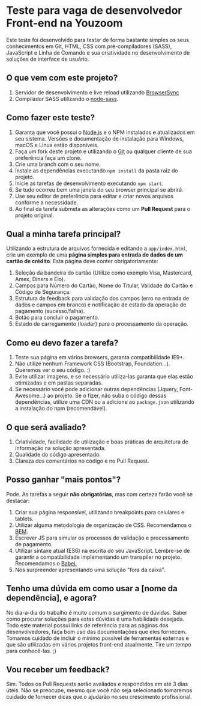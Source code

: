 # Teste para vaga de desenvolvedor Front-end na Youzoom
Este teste foi desenvolvido para testar de forma bastante simples os seus conhecimentos em Git, HTML, CSS com pré-compiladores (SASS), JavaScript e Linha de Comando e sua criatividade no desenvolvimento de soluções de interface de usuário.

## O que vem com este projeto?
 1. Servidor de desenvolvimento e live reload utilizando [BrowserSync](https://www.browsersync.io/) 
 2. Compilador SASS utilizando o [node-sass](https://github.com/sass/node-sass).

## Como fazer este teste?
1. Garanta que você possui o [Node.js](Node.js) e o NPM instalados e atualizados em seu sistema. Versões e documentação de instalação para Windows, macOS e Linux estão disponíveis.
2. Faça um fork deste projeto e utilizando o [Git](https://git-scm.com/) ou qualquer cliente de sua preferência faça um clone.
3. Crie uma branch com o seu nome.
4. Instale as dependências executando `npm install` da pasta raiz do projeto.
5. Inicie as tarefas de desenvolvimento executando `npm start`.
6. Se tudo ocorreu bem uma janela do seu browser principal se abrirá.
7. Use seu editor de preferência para editar e criar novos arquivos conforme a necessidade.
8. Ao final da tarefa submeta as alterações como um **Pull Request** para o projeto original.

## Qual a minha tarefa principal?
Utilizando a estrutura de arquivos fornecida e editando a `app/index.html`, crie um exemplo de uma **página simples para entrada de dados de um cartão de crédito**. Esta página deve conter obrigatoriamente:
 1. Seleção da bandeira do cartão (Utilize como exemplo Visa, Mastercard, Amex, Diners e Elo).
 2. Campos para Número do Cartão, Nome do Titular, Validade do Cartão e Código de Segurança.
 3. Estrutura de feedback para validação dos campos (erro na entrada de dados e campos em branco) e notificação de estado da operação de pagamento (sucesso/falha).
 4. Botão para concluir o pagamento.
 5. Estado de carregamento (loader) para o processamento da operação.

## Como eu devo fazer a tarefa?
 1. Teste sua página em vários browsers, garanta compatibilidade IE9+.
 2. Não utilize nenhum Framework CSS (Bootstrap, Foundation...). Queremos ver o seu código. :)
 3. Evite utilizar imagens, e se necessário utiliza-las garanta que elas estão otimizadas e em pastas separadas.
 4. Se necessário você pode adicionar outras dependências (Jquery, Font-Awesome...) ao projeto. Se o fizer, não suba o código dessas dependências, utilize uma CDN ou a adicione ao `package.json` utilizando a instalação do npm (recomendável).

## O que será avaliado?
 1. Criatividade, facilidade de utilização e boas práticas de arquitetura de informação na solução apresentada.
 2. Qualidade do código apresentado.
 3. Clareza dos comentários no código e no Pull Request.

## Posso ganhar "mais pontos"?
Pode. As tarefas a seguir **não obrigatórias**, mas com certeza farão você se destacar:
 1. Criar sua página responsível, utilizando breakpoints para celulares e tablets.
 2. Utilizar alguma metodologia de organização de CSS. Recomendamos o [BEM](http://getbem.com/introduction/).
 3. Escrever JS para simular os processos de validação e processamento de pagamento.
 4. Utilizar sintaxe atual (ES6) na escrita do seu JavaScript. Lembre-se de garantir a compatibilidade implementando um transpiler no projeto. Recomendamos o [Babel.](https://babeljs.io/)
 5. Nos surpreender apresentando uma solução "fora da caixa".

## Tenho uma dúvida em como usar a [nome da dependência], e agora?
No dia-a-dia do trabalho é muito comum o surgimento de dúvidas. Saber como procurar soluções para estas dúvidas é uma habilidade desejada. Todo este material possui links de referência para as páginas dos desenvolvedores, faça bom uso das documentações que eles fornecem. Tomamos cuidado de incluir o mínimo possível de ferramentas externas e que são utilizadas em vários projetos front-end atualmente. Tire um tempo para conhecê-las. ;)

## Vou receber um feedback?
Sim. Todos os Pull Requests serão avaliados e respondidos em até 3 dias úteis. Não se preocupe, mesmo que você não seja selecionado tomaremos cuidado de fornecer dicas que o ajudarão no seu crescimento profissional.
